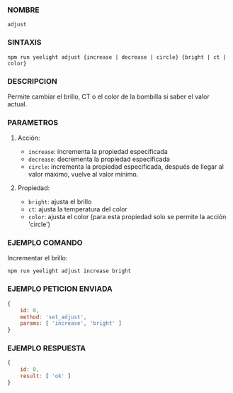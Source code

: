 ### NOMBRE
    adjust


### SINTAXIS
```shell
npm run yeelight adjust {increase | decrease | circle} {bright | ct | color}
```

###  DESCRIPCION
Permite cambiar el brillo, CT o el color de la bombilla si saber el valor actual.


###  PARAMETROS
1. Acción:
    - `increase`: incrementa la propiedad especificada
    - `decrease`: decrementa la propiedad especificada
    - `circle`:   incrementa la propiedad especificada, después de llegar al valor máximo, vuelve al valor mínimo.
    
2. Propiedad:
    - `bright`: ajusta el brillo
    - `ct`:     ajusta la temperatura del color
    - `color`:  ajusta el color (para esta propiedad solo se permite la acción 'circle')


###  EJEMPLO COMANDO
Incrementar el brillo:
```shell
npm run yeelight adjust increase bright
```

###  EJEMPLO PETICION ENVIADA
```javascript
{ 
    id: 0, 
    method: 'set_adjust', 
    params: [ 'increase', 'bright' ] 
}
```

###  EJEMPLO RESPUESTA
```javascript
{
    id: 0, 
    result: [ 'ok' ] 
}